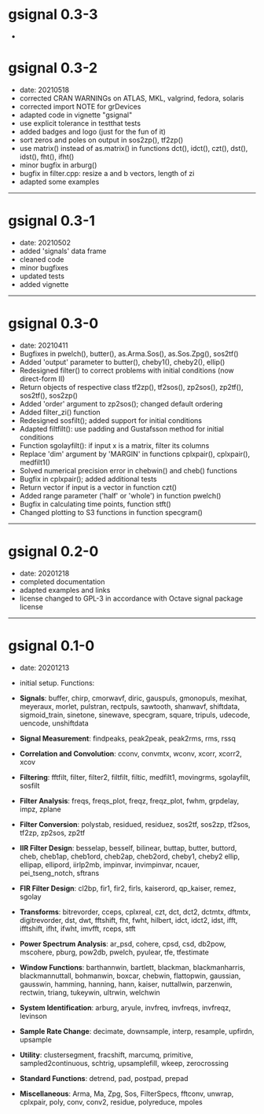 # gsignal 0.3-3

- 

# gsignal 0.3-2

- date: 20210518
- corrected CRAN WARNINGs on ATLAS, MKL, valgrind, fedora, solaris
- corrected import NOTE for grDevices
- adapted code in vignette "gsignal"
- use explicit tolerance in testthat tests
- added badges and logo (just for the fun of it)
- sort zeros and poles on output in sos2zp(), tf2zp()
- use matrix() instead of as.matrix() in functions
    dct(), idct(), czt(), dst(), idst(), fht(), ifht()
- minor bugfix in arburg()
- bugfix in filter.cpp: resize a and b vectors, length of zi
- adapted some examples


---

# gsignal 0.3-1

- date: 20210502
- added 'signals' data frame
- cleaned code
- minor bugfixes
- updated tests
- added vignette

---

# gsignal 0.3-0

- date: 20210411
- Bugfixes in pwelch(), butter(), as.Arma.Sos(), as.Sos.Zpg(), sos2tf()
- Added 'output' parameter to butter(), cheby1(), cheby2(), ellip()
- Redesigned filter() to correct problems with initial conditions (now direct-form II)
- Return objects of respective class tf2zp(), tf2sos(), zp2sos(), zp2tf(), sos2tf(), sos2zp()
- Added 'order' argument to zp2sos(); changed default ordering
- Added filter_zi() function
- Redesigned sosfilt(); added support for initial conditions
- Adapted filtfilt(): use padding and Gustafsson method for initial conditions
- Function sgolayfilt(): if input x is a matrix, filter its columns
- Replace 'dim' argument by 'MARGIN' in functions cplxpair(), cplxpair(), medfilt1()
- Solved numerical precision error in chebwin() and cheb() functions
- Bugfix in cplxpair(); added additional tests
- Return vector if input is a vector in function czt()
- Added range parameter ('half' or 'whole') in function pwelch()
- Bugfix in calculating time points, function stft()
- Changed plotting to S3 functions in function specgram()

---

# gsignal 0.2-0

- date: 20201218
- completed documentation
- adapted examples and links
- license changed to GPL-3 in accordance with Octave signal package license

---

# gsignal 0.1-0

- date: 20201213
- initial setup. Functions:

- **Signals**:
  buffer, chirp, cmorwavf, diric, gauspuls, gmonopuls, mexihat, meyeraux, morlet, pulstran, rectpuls,
  sawtooth, shanwavf, shiftdata, sigmoid_train, sinetone, sinewave, specgram, square, tripuls,
  udecode, uencode, unshiftdata
- **Signal Measurement**:
  findpeaks, peak2peak, peak2rms, rms, rssq
- **Correlation and Convolution**:
  cconv, convmtx, wconv, xcorr, xcorr2, xcov
- **Filtering**:
  fftfilt, filter, filter2, filtfilt, filtic, medfilt1, movingrms, sgolayfilt, sosfilt
- **Filter Analysis**:
  freqs, freqs_plot, freqz, freqz_plot, fwhm, grpdelay, impz, zplane
- **Filter Conversion**:
  polystab, residued, residuez, sos2tf, sos2zp, tf2sos, tf2zp, zp2sos, zp2tf
- **IIR Filter Design**:
  besselap, besself, bilinear, buttap, butter, buttord, cheb, cheb1ap, cheb1ord, cheb2ap, cheb2ord, cheby1, cheby2
  ellip, ellipap, ellipord, iirlp2mb, impinvar, invimpinvar, ncauer, pei_tseng_notch, sftrans
- **FIR Filter Design**:
  cl2bp, fir1, fir2, firls, kaiserord, qp_kaiser, remez, sgolay
- **Transforms**:
  bitrevorder, cceps, cplxreal, czt, dct, dct2, dctmtx, dftmtx, digitrevorder, dst, dwt, fftshift, fht, fwht,
  hilbert, idct, idct2, idst, ifft, ifftshift, ifht, ifwht, imvfft, rceps, stft
- **Power Spectrum Analysis**:
  ar_psd, cohere, cpsd, csd, db2pow, mscohere, pburg, pow2db, pwelch, pyulear, tfe, tfestimate
- **Window Functions**:
  barthannwin, bartlett, blackman, blackmanharris, blackmannuttall, bohmanwin, boxcar, chebwin, flattopwin,
  gaussian, gausswin, hamming, hanning, hann, kaiser, nuttallwin, parzenwin, rectwin, triang, tukeywin, ultrwin, welchwin
- **System Identification**:
  arburg, aryule, invfreq, invfreqs, invfreqz, levinson
- **Sample Rate Change**:
  decimate, downsample, interp, resample, upfirdn, upsample
- **Utility**:
  clustersegment, fracshift, marcumq, primitive, sampled2continuous, schtrig, upsamplefill, wkeep, zerocrossing
- **Standard Functions**:
  detrend, pad, postpad, prepad
- **Miscellaneous**:
  Arma, Ma, Zpg, Sos, FilterSpecs,
  fftconv, unwrap, cplxpair, poly, conv, conv2, residue, polyreduce, mpoles
